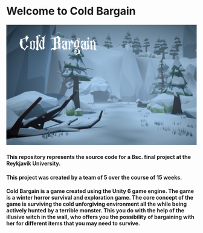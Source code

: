 

# Welcome to Cold Bargain
![Cover_photo](.\CoverPhoto.png)
#### This repository represents the source code for a Bsc. final project at the Reykjavík University.
#### This project was created by a team of 5 over the course of 15 weeks. 
#### Cold Bargain is a game created using the Unity 6 game engine. The game is a winter horror survival and exploration game. The core concept of the game is surviving the cold unforgiving environment all the while being actively hunted by a terrible monster. This you do with the help of the illusive witch in the wall, who offers you the possibility of bargaining with her for different items that you may need to survive.


